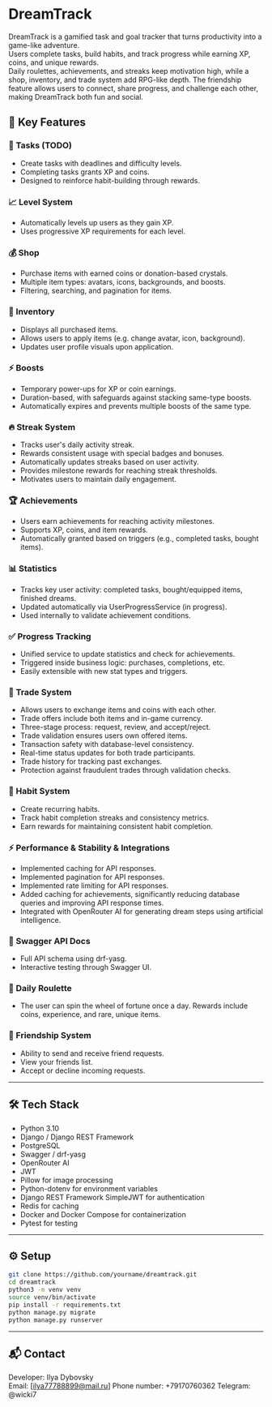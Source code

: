 # DreamTrack

DreamTrack is a gamified task and goal tracker that turns productivity into a game-like adventure.  
Users complete tasks, build habits, and track progress while earning XP, coins, and unique rewards.  
Daily roulettes, achievements, and streaks keep motivation high, while a shop, inventory, and trade system add RPG-like depth. The friendship feature allows users to connect, share progress, and challenge each other, making DreamTrack both fun and social.


## 🚀 Key Features

### 🎯 Tasks (TODO)

- Create tasks with deadlines and difficulty levels.
- Completing tasks grants XP and coins.
- Designed to reinforce habit-building through rewards.

### 📈 Level System

- Automatically levels up users as they gain XP.
- Uses progressive XP requirements for each level.

### 💰 Shop

- Purchase items with earned coins or donation-based crystals.
- Multiple item types: avatars, icons, backgrounds, and boosts.
- Filtering, searching, and pagination for items.

### 🎒 Inventory

- Displays all purchased items.
- Allows users to apply items (e.g. change avatar, icon, background).
- Updates user profile visuals upon application.

### ⚡ Boosts

- Temporary power-ups for XP or coin earnings.
- Duration-based, with safeguards against stacking same-type boosts.
- Automatically expires and prevents multiple boosts of the same type.

### 🔥 Streak System

- Tracks user's daily activity streak.
- Rewards consistent usage with special badges and bonuses.
- Automatically updates streaks based on user activity.
- Provides milestone rewards for reaching streak thresholds.
- Motivates users to maintain daily engagement.

### 🏆 Achievements
- Users earn achievements for reaching activity milestones.
- Supports XP, coins, and item rewards.
- Automatically granted based on triggers (e.g., completed tasks, bought items).

### 📊 Statistics
- Tracks key user activity: completed tasks, bought/equipped items, finished dreams.
- Updated automatically via UserProgressService (in progress).
- Used internally to validate achievement conditions.

### ✅ Progress Tracking
- Unified service to update statistics and check for achievements.
- Triggered inside business logic: purchases, completions, etc.
- Easily extensible with new stat types and triggers.

### 🔄 Trade System
- Allows users to exchange items and coins with each other.
- Trade offers include both items and in-game currency.
- Three-stage process: request, review, and accept/reject.
- Trade validation ensures users own offered items.
- Transaction safety with database-level consistency.
- Real-time status updates for both trade participants.
- Trade history for tracking past exchanges.
- Protection against fraudulent trades through validation checks.

### 🌱 Habit System
- Create recurring habits.
- Track habit completion streaks and consistency metrics.
- Earn rewards for maintaining consistent habit completion.


### ⚡ Performance & Stability & Integrations
- Implemented caching for API responses.
- Implemented pagination for API responses.
- Implemented rate limiting for API responses.
- Added caching for achievements, significantly reducing database queries and improving API response times.
- Integrated with OpenRouter AI for generating dream steps using artificial intelligence.

### 📄 Swagger API Docs

- Full API schema using drf-yasg.
- Interactive testing through Swagger UI.

### 🎰 Daily Roulette
- The user can spin the wheel of fortune once a day. Rewards include coins, experience, and rare, unique items.

### 🤝 Friendship System
- Ability to send and receive friend requests.
- View your friends list.
- Accept or decline incoming requests.

---

## 🛠️ Tech Stack

- Python 3.10
- Django / Django REST Framework
- PostgreSQL
- Swagger / drf-yasg
- OpenRouter AI
- JWT
- Pillow for image processing
- Python-dotenv for environment variables
- Django REST Framework SimpleJWT for authentication
- Redis for caching
- Docker and Docker Compose for containerization
- Pytest for testing

---

## ⚙️ Setup

```bash
git clone https://github.com/yourname/dreamtrack.git
cd dreamtrack
python3 -m venv venv
source venv/bin/activate
pip install -r requirements.txt
python manage.py migrate
python manage.py runserver
```

---

## 📬 Contact

Developer: Ilya Dybovsky\
Email: [ilya77788899@mail.ru]
Phone number: +79170760362
Telegram: @wicki7